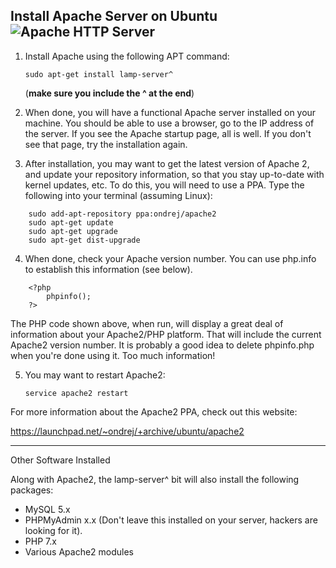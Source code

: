 ## Install Apache Server on Ubuntu![Apache HTTP Server](https://opensourcesolution.com.br/wp-content/upload/2016/01/apache.png)

1. Install Apache using the following APT command:


	```
	sudo apt-get install lamp-server^ 
	```
	(__make sure you include the ^ at the end__)
	
2. When done, you will have a functional Apache server installed on your machine. You should be able to use a browser, go to the IP address of the server. If you see the Apache startup page, all is well. If you don't see that page, try the installation again.

3. After installation, you may want to get the latest version of Apache 2, and update your repository information, so that you stay up-to-date with kernel updates, etc. To do this, you will need to use a PPA. Type the following into your terminal (assuming Linux):

```
	sudo add-apt-repository ppa:ondrej/apache2
	sudo apt-get update
	sudo apt-get upgrade
	sudo apt-get dist-upgrade
```
4. When done, check your Apache version number. You can use php.info to establish this information (see below).

	
```
	<?php
		phpinfo();
	?>
```

The PHP code shown above, when run, will display a great deal of information about your Apache2/PHP platform. That will include the current Apache2 version number. It is probably a good idea to delete phpinfo.php when you're done using it. Too much information!

5. You may want to restart Apache2:
	```
	service apache2 restart
	```
For more information about the Apache2 PPA, check out this website:

https://launchpad.net/~ondrej/+archive/ubuntu/apache2

---

Other Software Installed

Along with Apache2, the lamp-server^ bit will also install the following packages:

 - MySQL 5.x
 - PHPMyAdmin x.x (Don't leave this installed on your server, hackers are looking for it).
 - PHP 7.x
 - Various Apache2 modules

<!--stackedit_data:
eyJoaXN0b3J5IjpbMTk2MDcxNzE1NCwtMTQyMjMyMTU4MSwtMT
A2ODUzMTQ2MF19
-->